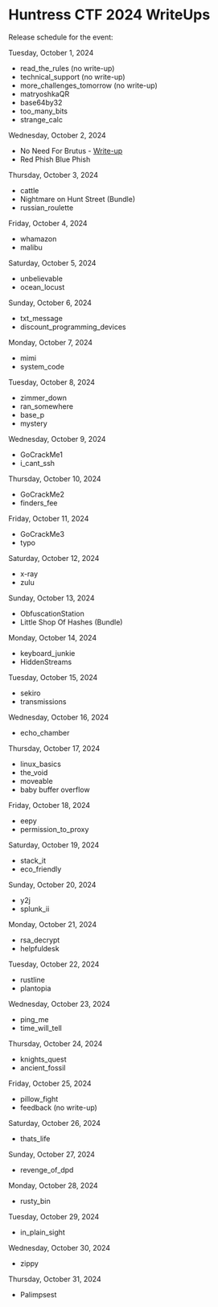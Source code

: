 # Huntress CTF 2024 WriteUps
Release schedule for the event:

Tuesday, October 1, 2024
- read_the_rules (no write-up)
- technical_support (no write-up)
- more_challenges_tomorrow (no write-up)
- matryoshkaQR
- base64by32
- too_many_bits
- strange_calc

Wednesday, October 2, 2024
- No Need For Brutus - [Write-up](https://github.com/JimKrolik/Huntress-CTF-2024-WriteUps/tree/13f9e2ae4b922ec8fcfe7d826c45ddd973bbda5f/Cryptography/No%20need%20for%20Brutus)
- Red Phish Blue Phish

Thursday, October 3, 2024
- cattle
- Nightmare on Hunt Street (Bundle)
- russian_roulette

Friday, October 4, 2024
- whamazon
- malibu

Saturday, October 5, 2024
- unbelievable
- ocean_locust

Sunday, October 6, 2024
- txt_message
- discount_programming_devices

Monday, October 7, 2024
- mimi
- system_code

Tuesday, October 8, 2024
- zimmer_down
- ran_somewhere
- base_p
- mystery

Wednesday, October 9, 2024
- GoCrackMe1
- i_cant_ssh

Thursday, October 10, 2024
- GoCrackMe2
- finders_fee

Friday, October 11, 2024
- GoCrackMe3
- typo

Saturday, October 12, 2024
- x-ray
- zulu

Sunday, October 13, 2024
- ObfuscationStation
- Little Shop Of Hashes (Bundle)

Monday, October 14, 2024
- keyboard_junkie
- HiddenStreams

Tuesday, October 15, 2024
- sekiro
- transmissions

Wednesday, October 16, 2024
- echo_chamber
    
Thursday, October 17, 2024
- linux_basics
- the_void
- moveable
- baby buffer overflow

Friday, October 18, 2024
- eepy
- permission_to_proxy

Saturday, October 19, 2024
- stack_it
- eco_friendly

Sunday, October 20, 2024
- y2j
- splunk_ii

Monday, October 21, 2024
- rsa_decrypt
- helpfuldesk

Tuesday, October 22, 2024
- rustline
- plantopia

Wednesday, October 23, 2024
- ping_me
- time_will_tell

Thursday, October 24, 2024
- knights_quest
- ancient_fossil

Friday, October 25, 2024
- pillow_fight
- feedback (no write-up)

Saturday, October 26, 2024
- thats_life

Sunday, October 27, 2024
- revenge_of_dpd

Monday, October 28, 2024
- rusty_bin

Tuesday, October 29, 2024
- in_plain_sight

Wednesday, October 30, 2024
- zippy

Thursday, October 31, 2024
- Palimpsest

